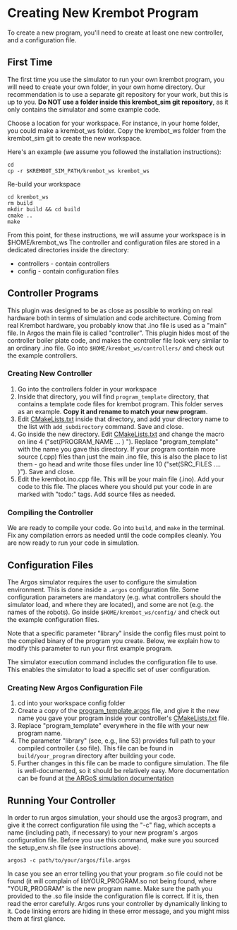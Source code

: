 # Creating New Krembot Program

To create a new program, you'll need to create at least one new controller, and a configuration file.


## First Time

The first time you use the simulator to run your own krembot program, you will need to create your own
folder, in your own home directory. Our recommendation is to use a separate git repository for your work,
but this is up to you.  **Do NOT use a folder inside this krembot_sim git repository**, as it only 
contains the simulator and some example code. 

Choose a location for your workspace.  For instance, in your home folder, you could make a krembot_ws
folder.  Copy the krembot_ws folder from the krembot_sim git to create the new workspace. 

Here's an example (we assume you followed the installation instructions):

````
cd
cp -r $KREMBOT_SIM_PATH/krembot_ws krembot_ws
````

Re-build your workspace

````
cd krembot_ws
rm build
mkdir build && cd build
cmake ..
make
````

From this point, for these instructions, we will assume your workspace is in $HOME/krembot_ws
The controller and configuration files are stored in a dedicated directories inside the directory:

- controllers - contain controllers
- config - contain configuration files


## Controller Programs

This plugin was designed to be as close as possible to working on real hardware both in terms of simulation and code architecture. Coming from real Krembot hardware, you probably know that .ino file is used as a "main" file. In Argos the main file is called "controller". This plugin hides most of the controller boiler plate code, and makes the controller file look very similar to an ordinary .ino file. 
Go into ````$HOME/krembot_ws/controllers/```` and check out the example controllers.

### Creating New Controller

1. Go into the controllers folder in your workspace
2. Inside that directory, you will find ````program_template```` directory, that contains a template code files for krembot program.
This folder serves as an example. **Copy it and rename to match your new program**.
3. Edit [CMakeLists.txt](CMakeLists.txt) inside that directory, and add your directory name to the list with ````add_subdirectory```` command. Save and close.
4. Go inside the new directory. Edit [CMakeLists.txt](CMakeLists.txt) and change the macro on line 4 ("set(PROGRAM_NAME ... ) "). Replace "program_template" with the name you gave this directory. If your program contain more source (.cpp) files than just the main .ino file, this is also the place to list them - go head and write those files under line 10 ("set(SRC_FILES .... )"). Save and close. 
5. Edit the krembot.ino.cpp file. This will be your main file (.ino). Add your code to this file. The places where you should put your code in are marked with "todo:" tags. Add source files as needed.

### Compiling the Controller

We are ready to compile your code. Go into ````build````, and  ````make```` in the terminal.
Fix any compilation errors as needed until the code compiles cleanly. You are now ready to run
your code in simulation.


## Configuration Files

The Argos simulator requires the user to configure the simulation environment. This is done inside a ````.argos```` configuration file. Some configuration parameters are mandatory (e.g. what controllers should the simulator load, and where they are located), and some are not (e.g. the names of the robots). Go inside ````$HOME/krembot_ws/config/```` and check out the example configuration files.

Note that a specific parameter "library" inside the config files must point to the compiled binary of the program you create. 
Below, we explain how to modify this parameter to run your first example program.

The simulator execution command includes the configuration file to use. This enables the simulator to load a specific set of user configuration.

### Creating New Argos Configuration File

1. cd into your workspace config folder
2. Create a copy of the [program_template.argos](program_template.argos) file, and give it the new name you gave your program inside your controller's [CMakeLists.txt](CMakeLists.txt) file.
3. Replace "program_template" everywhere in the file with your new program name.
4. The parameter "library" (see, e.g., line 53) provides full path to your compiled controller (.so file). This file can be found in ````build/your_program```` directory after building your code.
5. Further changes in this file can be made to configure simulation. The file is well-documented, so it should be relatively easy. More documentation can be found at [the ARGoS simulation documentation](https://www.argos-sim.info/documentation.php)

## Running Your Controller

In order to run argos simulation, your should use the argos3 program, and give it the correct configuration file using the "-c" flag, which accepts a name (including path, if necessary) to your new program's .argos configuration file. Before you use this command, make sure you sourced the setup_env.sh file (see instructions above). 

````
argos3 -c path/to/your/argos/file.argos
````

In case you see an error telling you that your program .so file could not be found (it will complain of libYOUR_PROGRAM.so not being found, where "YOUR_PROGRAM" is the new program name. Make sure the path you provided to the .so file inside the configuration file is correct. If it is, then read the error carefully. Argos runs your controller by dynamically linking to it. Code linking errors are hiding in these error message, and you might miss them at first glance.


